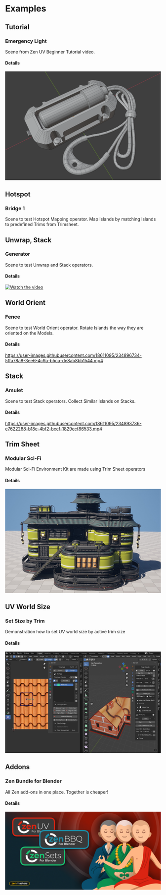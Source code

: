 # Examples

## Tutorial

### Emergency Light
Scene from Zen UV Beginner Tutorial video.

#### Details
![flashlight](../examples/images/flashlight_04.png)

[//]: # (https://github.com/zen-masters/Zen-UV/raw/master/examples/ZenUV_Light_04.zip)

[more_info]: # (https://zenmastersteam.github.io/Zen-UV/latest/tutorial/emergency_light/emergency_light_eng/)

## Hotspot

### Bridge 1
Scene to test Hotspot Mapping operator. 
Map Islands by matching Islands to predefined Trims from Trimsheet.

[//]: # (https://github.com/zen-masters/Zen-UV/raw/master/examples/ZenUV_Hotspot_Bridge1.zip)

## Unwrap, Stack

### Generator
Scene to test Unwrap and Stack operators. 

#### Details

[![Watch the video](https://img.youtube.com/vi/1m44KjthuFc/maxresdefault.jpg)](https://youtu.be/1m44KjthuFc)

[//]: # (https://github.com/zen-masters/Zen-UV/raw/master/examples/ZenUV_Generator_01.zip)

## World Orient

### Fence
Scene to test World Orient operator. 
Rotate Islands the way they are oriented on the Models.

#### Details
https://user-images.githubusercontent.com/18611095/234896734-5ffa78a8-3ee6-4c9a-b5ca-de8ab8bb1544.mp4

[//]: # (https://github.com/zen-masters/Zen-UV/raw/master/examples/ZenUV_WorldOrient_Example_01.zip)

## Stack

### Amulet
Scene to test Stack operators.
Collect Similar Islands on Stacks.

#### Details
https://user-images.githubusercontent.com/18611095/234893736-e7622288-b18e-4bf2-bccf-1829ecf86533.mp4

[//]: # (https://github.com/zen-masters/Zen-UV/raw/master/examples/ZenUV_Stack_Example_01.zip)

## Trim Sheet

### Modular Sci-Fi
Modular Sci-Fi Environment Kit are made using Trim Sheet operators

#### Details
![](../examples/images/preview.jpg)

[//]: # (https://github.com/zen-masters/Zen-UV/raw/master/examples/ZenUV_SciFi_TrimSheet_01.zip)

## UV World Size

### Set Size by Trim
Demonstration how to set UV world size by active trim size

#### Details
![](../examples/images/uv_world_size_preview.png)

[//]: # (https://github.com/zen-masters/Zen-UV/raw/master/examples/ZenUV_House_UVWorld_Size_01.zip)

## Addons

### Zen Bundle for Blender
All Zen add-ons in one place.
Together is cheaper!

#### Details
![bundle_image](../mkdocs/img/banners/bmarket-zen-bundle.jpg)

[comment]: # (https://www.blendermarket.com/products/zen-bundle)
